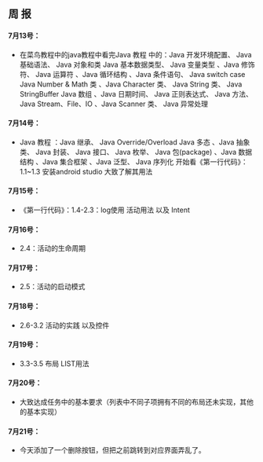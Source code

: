 ## 周  报  
#### 7月13号：
* 在菜鸟教程中的java教程中看完Java 教程 中的：Java 开发环境配置、 Java 基础语法、 Java 对象和类 Java 基本数据类型、 Java 变量类型 、Java 修饰符、 Java 运算符 、Java 循环结构 、Java 条件语句、 Java switch case Java Number & Math 类 、Java Character 类、 Java String 类、 Java StringBuffer Java 数组 、Java 日期时间、 Java 正则表达式、 Java 方法、 Java Stream、File、IO 、Java Scanner 类、 Java 异常处理  

#### 7月14号：
* Java 教程 ：Java 继承、 Java Override/Overload Java 多态 、Java 抽象类、 Java 封装、 Java 接口、 Java 枚举、 Java 包(package) 、Java 数据结构 、Java 集合框架 、Java 泛型、 Java 序列化 开始看《第一行代码》：1.1~1.3  安装android studio 大致了解其用法  

#### 7月15号：
* 《第一行代码》：1.4-2.3：log使用 活动用法 以及 Intent  

#### 7月16号：
* 2.4：活动的生命周期  

#### 7月17号：
* 2.5：活动的启动模式  

#### 7月18号：
* 2.6-3.2  活动的实践 以及控件  

#### 7月19号：
* 3.3-3.5  布局  LIST用法   
#### 7月20号：
* 大致达成任务中的基本要求（列表中不同子项拥有不同的布局还未实现，其他的基本实现） 
#### 7月21号：
* 今天添加了一个删除按钮，但把之前跳转到对应界面弄乱了。
